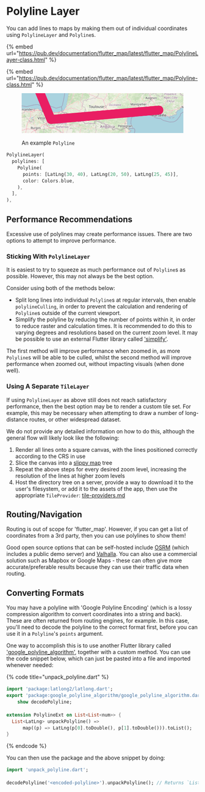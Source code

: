 # Polyline Layer

You can add lines to maps by making them out of individual coordinates using `PolylineLayer` and `Polyline`s.

{% embed url="https://pub.dev/documentation/flutter_map/latest/flutter_map/PolylineLayer-class.html" %}

{% embed url="https://pub.dev/documentation/flutter_map/latest/flutter_map/Polyline-class.html" %}

<figure><img src="../.gitbook/assets/ExamplePolyline.png" alt=""><figcaption><p>An example <code>Polyline</code></p></figcaption></figure>

```dart
PolylineLayer(
  polylines: [
    Polyline(
      points: [LatLng(30, 40), LatLng(20, 50), LatLng(25, 45)],
      color: Colors.blue,
    ),
  ],
),
```

## Performance Recommendations

Excessive use of polylines may create performance issues. There are two options to attempt to improve performance.

### Sticking With `PolylineLayer`

It is easiest to try to squeeze as much performance out of `Polyline`s as possible. However, this may not always be the best option.

Consider using both of the methods below:

* Split long lines into individual `Polyline`s at regular intervals, then enable `polylineCulling`, in order to prevent the calculation and rendering of `Polyline`s outside of the current viewport.
* Simplify the polyline by reducing the number of points within it, in order to reduce raster and calculation times. It is recommended to do this to varying degrees and resolutions based on the current zoom level. It may be possible to use an external Flutter library called ['simplify'](https://pub.dev/packages/simplify).

The first method will improve performance when zoomed in, as more `Polyline`s will be able to be culled, whilst the second method will improve performance when zoomed out, without impacting visuals (when done well).

### Using A Separate `TileLayer`

If using `PolylineLayer` as above still does not reach satisfactory performance, then the best option may be to render a custom tile set. For example, this may be necessary when attempting to draw a number of long-distance routes, or other widespread dataset.

We do not provide any detailed information on how to do this, although the general flow will likely look like the following:

1. Render all lines onto a square canvas, with the lines positioned correctly according to the CRS in use
2. Slice the canvas into a [slippy map](https://wiki.openstreetmap.org/wiki/Slippy\_map\_tilenames) tree
3. Repeat the above steps for every desired zoom level, increasing the resolution of the lines at higher zoom levels
4. Host the directory tree on a server, provide a way to download it to the user's filesystem, or add it to the assets of the app, then use the appropriate `TileProvider`: [tile-providers.md](tile-layer/tile-providers.md "mention")

## Routing/Navigation

Routing is out of scope for 'flutter\_map'. However, if you can get a list of coordinates from a 3rd party, then you can use polylines to show them!

Good open source options that can be self-hosted include [OSRM](http://project-osrm.org/) (which includes a public demo server) and [Valhalla](https://github.com/valhalla/valhalla). You can also use a commercial solution such as Mapbox or Google Maps - these can often give more accurate/preferable results because they can use their traffic data when routing.

## Converting Formats

You may have a polyline with 'Google Polyline Encoding' (which is a lossy compression algorithm to convert coordinates into a string and back). These are often returned from routing engines, for example. In this case, you'll need to decode the polyline to the correct format first, before you can use it in a `Polyline`'s `points` argument.

One way to accomplish this is to use another Flutter library called ['google\_polyline\_algorithm'](https://pub.dev/packages/google\_polyline\_algorithm), together with a custom method. You can use the code snippet below, which can just be pasted into a file and imported whenever needed:

{% code title="unpack_polyline.dart" %}
```dart
import 'package:latlong2/latlong.dart';
export 'package:google_polyline_algorithm/google_polyline_algorithm.dart'
    show decodePolyline;

extension PolylineExt on List<List<num>> {
  List<LatLng> unpackPolyline() =>
      map((p) => LatLng(p[0].toDouble(), p[1].toDouble())).toList();
}
```
{% endcode %}

You can then use the package and the above snippet by doing:

```dart
import 'unpack_polyline.dart';

decodePolyline('<encoded-polyline>').unpackPolyline(); // Returns `List<LatLng>` for a map polyline
```
